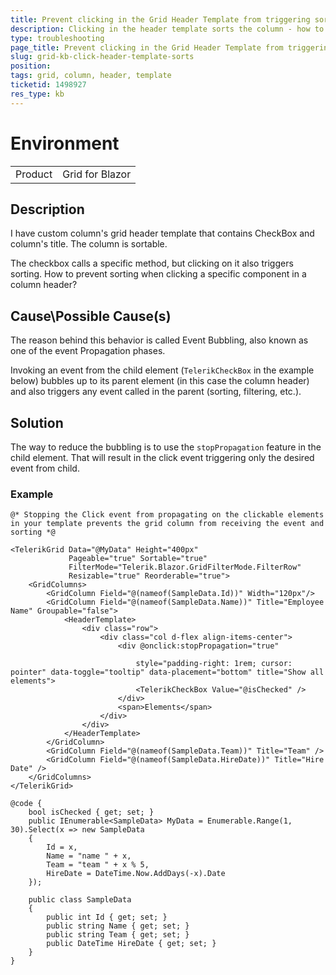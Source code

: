 ```yaml
---
title: Prevent clicking in the Grid Header Template from triggering sorting
description: Clicking in the header template sorts the column - how to stop that
type: troubleshooting
page_title: Prevent clicking in the Grid Header Template from triggering sorting
slug: grid-kb-click-header-template-sorts
position: 
tags: grid, column, header, template
ticketid: 1498927
res_type: kb
---
```


# Environment
<table>
	<tbody>
		<tr>
			<td>Product</td>
			<td>Grid for Blazor</td>
		</tr>
	</tbody>
</table>


## Description

 I have custom column's grid header template that contains CheckBox and column's title. The column is sortable.

The checkbox calls a specific method, but clicking on it also triggers sorting.
How to prevent sorting when clicking a specific component in a column header?


## Cause\Possible Cause(s)

The reason behind this behavior is called Event Bubbling, also known as one of the event Propagation phases.

Invoking an event from the child element (`TelerikCheckBox` in the example below) bubbles up to its parent element (in this case the column header) and also triggers any event called in the parent (sorting, filtering, etc.).

## Solution

The way to reduce the bubbling is to use the `stopPropagation` feature in the child element. That will result in the click event triggering only the desired event from child.

### Example

````CSHTML
@* Stopping the Click event from propagating on the clickable elements in your template prevents the grid column from receiving the event and sorting *@

<TelerikGrid Data="@MyData" Height="400px"
             Pageable="true" Sortable="true" 
             FilterMode="Telerik.Blazor.GridFilterMode.FilterRow"
             Resizable="true" Reorderable="true">
    <GridColumns>
        <GridColumn Field="@(nameof(SampleData.Id))" Width="120px"/>
        <GridColumn Field="@(nameof(SampleData.Name))" Title="Employee Name" Groupable="false">
            <HeaderTemplate>
                <div class="row">
                    <div class="col d-flex align-items-center">
                        <div @onclick:stopPropagation="true"
                            
                            style="padding-right: 1rem; cursor: pointer" data-toggle="tooltip" data-placement="bottom" title="Show all elements">
                            <TelerikCheckBox Value="@isChecked" />
                        </div>
                        <span>Elements</span>
                    </div>
                </div>
            </HeaderTemplate>
        </GridColumn>
        <GridColumn Field="@(nameof(SampleData.Team))" Title="Team" />
        <GridColumn Field="@(nameof(SampleData.HireDate))" Title="Hire Date" />
    </GridColumns>
</TelerikGrid>

@code {
    bool isChecked { get; set; }
    public IEnumerable<SampleData> MyData = Enumerable.Range(1, 30).Select(x => new SampleData
    {
        Id = x,
        Name = "name " + x,
        Team = "team " + x % 5,
        HireDate = DateTime.Now.AddDays(-x).Date
    });

    public class SampleData
    {
        public int Id { get; set; }
        public string Name { get; set; }
        public string Team { get; set; }
        public DateTime HireDate { get; set; }
    }
}
````
